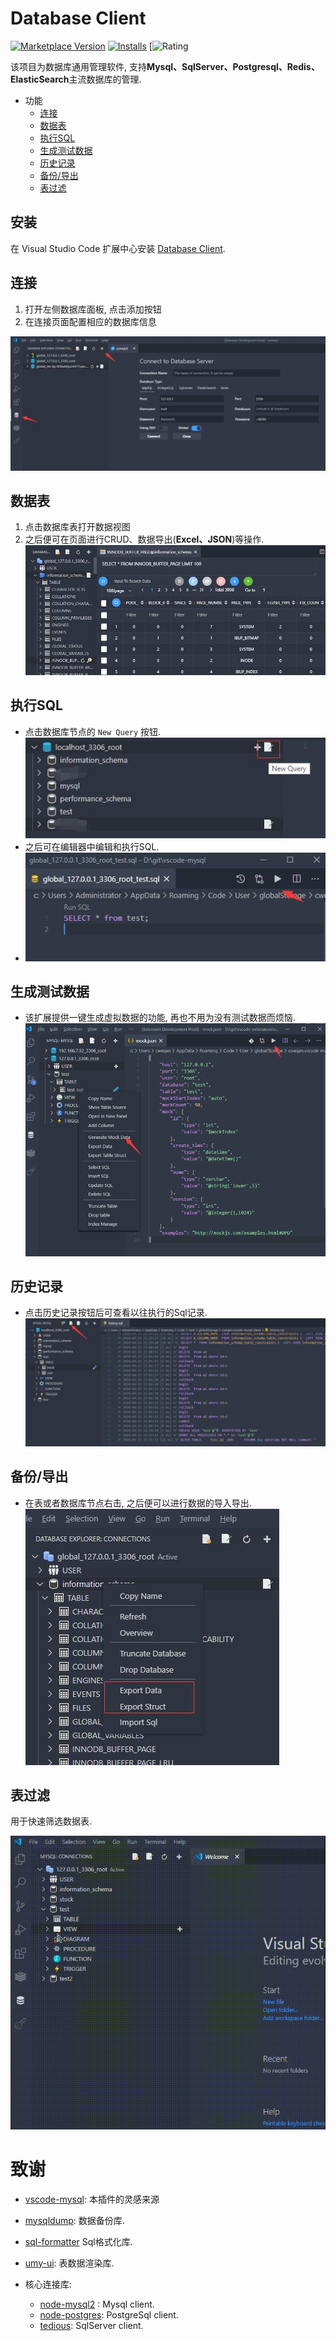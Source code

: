 # Database Client

[![Marketplace Version](https://vsmarketplacebadge.apphb.com/version-short/cweijan.vscode-mysql-client2.svg)](https://marketplace.visualstudio.com/items?itemName=cweijan.vscode-mysql-client2) [![Installs](https://vsmarketplacebadge.apphb.com/installs-short/cweijan.vscode-mysql-client2.svg)](https://marketplace.visualstudio.com/items?itemName=cweijan.vscode-mysql-client2) [![Rating](https://vsmarketplacebadge.apphb.com/rating-short/cweijan.vscode-mysql-client2.svg)

该项目为数据库通用管理软件, 支持**Mysql、SqlServer、Postgresql、Redis、ElasticSearch**主流数据库的管理.

- 功能
  - [连接](#连接)
  - [数据表](#数据表)
  - [执行SQL](#执行SQL)
  - [生成测试数据](#生成测试数据)
  - [历史记录](#历史记录)
  - [备份/导出](#备份/导出)
  - [表过滤](#表过滤)

## 安装

在 Visual Studio Code 扩展中心安装 [Database Client](https://marketplace.visualstudio.com/items?itemName=cweijan.vscode-mysql-client2).

## 连接

1. 打开左侧数据库面板, 点击添加按钮
2. 在连接页面配置相应的数据库信息

![connection](images/connection.jpg)

## 数据表

1. 点击数据库表打开数据视图
2. 之后便可在页面进行CRUD、数据导出(**Excel、JSON**)等操作.
   ![query](images/QueryTable.jpg)

## 执行SQL

* 点击数据库节点的 `New Query` 按钮.
  ![newquery](images/newquery.jpg)
* 之后可在编辑器中编辑和执行SQL.
* ![run](images/run.jpg)

## 生成测试数据

- 该扩展提供一键生成虚拟数据的功能, 再也不用为没有测试数据而烦恼.
  ![mockData](images/mockData.png)

## 历史记录

- 点击历史记录按钮后可查看以往执行的Sql记录.
  ![history](images/history.jpg)

## 备份/导出

* 在表或者数据库节点右击, 之后便可以进行数据的导入导出.
  ![bakcup](images/Backup.jpg)

## 表过滤

用于快速筛选数据表.

![filter](images/filter.gif)

# 致谢

- [vscode-mysql](https://github.com/formulahendry/vscode-mysql): 本插件的灵感来源
- [mysqldump](https://github.com/bradzacher/mysqldum): 数据备份库.
- [sql-formatter](https://github.com/zeroturnaround/sql-formatter) Sql格式化库.
- [umy-ui](https://github.com/u-leo/umy-ui): 表数据渲染库.
- 核心连接库:

  - [node-mysql2](https://github.com/sidorares/node-mysql2) : Mysql client.
  - [node-postgres](https://github.com/brianc/node-postgres): PostgreSql client.
  - [tedious](https://github.com/tediousjs/tedious): SqlServer client.
